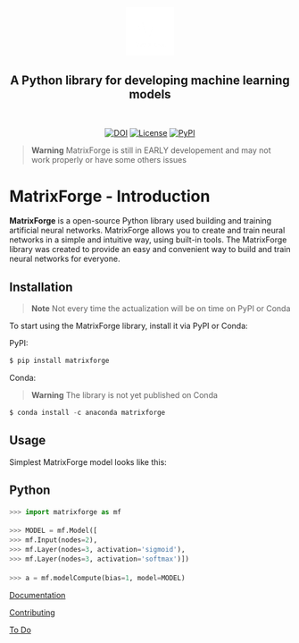<div align="center">
 <a href="https://github.com/matrix-forge/matrix-forge"><img src="/branding/logo2-dark.png" width="17%"></img></a>
</div>
 
## <div align="center">A Python library for developing machine learning models</div>
<br>

<div align="center">
 
[![DOI](https://zenodo.org/badge/630897036.svg)](https://zenodo.org/badge/latestdoi/630897036)
[![License](https://img.shields.io/badge/License-Apache_2.0-blue.svg)](https://opensource.org/licenses/Apache-2.0)
[![PyPI](https://img.shields.io/pypi/v/hy)](https://pypi.org/project/matrixforge/)
 </div>

> **Warning** MatrixForge is still in EARLY developement and may not work properly or have some others issues
> 
# MatrixForge - Introduction
 
**MatrixForge** is a open-source Python library used building and training artificial neural networks. MatrixForge allows you to create and train neural networks in a simple and intuitive way, using built-in tools. The MatrixForge library was created to provide an easy and convenient way to build and train neural networks for everyone.

## Installation
> **Note** Not every time the actualization will be on time on PyPI or Conda

To start using the MatrixForge library, install it via PyPI or Conda:

PyPI:
```python
$ pip install matrixforge
```
Conda:
> **Warning** The library is not yet published on Conda
```python
$ conda install -c anaconda matrixforge
```
## Usage
Simplest MatrixForge model looks like this:
 ## Python
```python
>>> import matrixforge as mf

>>> MODEL = mf.Model([
>>> mf.Input(nodes=2),
>>> mf.Layer(nodes=3, activation='sigmoid'),
>>> mf.Layer(nodes=3, activation='softmax')])

>>> a = mf.modelCompute(bias=1, model=MODEL)
```
[Documentation](DOCUMENTATION.md)

[Contributing](.github/CONTRIBIUTING.md)

[To Do](TODO.md)
